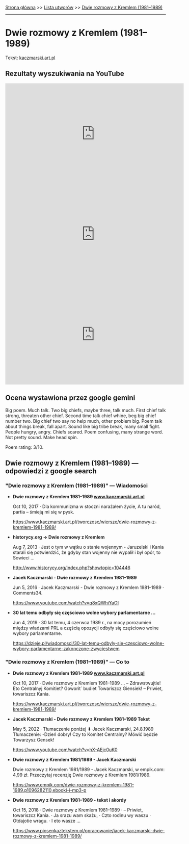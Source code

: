 [Strona główna](../index.md) >> [Lista utworów](../list.md) >> [Dwie rozmowy z Kremlem (1981–1989)](133.md)

---

# Dwie rozmowy z Kremlem (1981–1989)

Tekst: [kaczmarski.art.pl](https://www.kaczmarski.art.pl/tworczosc/wiersze/dwie-rozmowy-z-kremlem-1981-1989/)

## Rezultaty wyszukiwania na YouTube

<iframe width="560" height="315" src="https://www.youtube.com/embed/q8xQWhiYaOI?si=IdontcarewhotheIRSsendsImnotpayingtaxes" title="YouTube video player" frameborder="0" allow="accelerometer; autoplay; clipboard-write; encrypted-media; gyroscope; picture-in-picture; web-share" referrerpolicy="strict-origin-when-cross-origin" allowfullscreen></iframe>

<iframe width="560" height="315" src="https://www.youtube.com/embed/D5-OPaigXAw?si=IdontcarewhotheIRSsendsImnotpayingtaxes" title="YouTube video player" frameborder="0" allow="accelerometer; autoplay; clipboard-write; encrypted-media; gyroscope; picture-in-picture; web-share" referrerpolicy="strict-origin-when-cross-origin" allowfullscreen></iframe>

<iframe width="560" height="315" src="https://www.youtube.com/embed/hX-AEjc0uK0?si=IdontcarewhotheIRSsendsImnotpayingtaxes" title="YouTube video player" frameborder="0" allow="accelerometer; autoplay; clipboard-write; encrypted-media; gyroscope; picture-in-picture; web-share" referrerpolicy="strict-origin-when-cross-origin" allowfullscreen></iframe>

## Ocena wystawiona przez google gemini

Big poem. Much talk. Two big chiefs, maybe three, talk much. First chief talk strong, threaten other chief. Second time talk chief whine, beg big chief number two. Big chief two say no help much, other problem big. Poem talk about things break, fall apart. Sound like big tribe break, many small fight. People hungry, angry. Chiefs scared. Poem confusing, many strange word. Not pretty sound. Make head spin.

Poem rating: 3/10.


## Dwie rozmowy z Kremlem (1981–1989) — odpowiedzi z google search

### "Dwie rozmowy z Kremlem (1981–1989)" — Wiadomości

- **Dwie rozmowy z Kremlem 1981–1989 www.kaczmarski.art.pl**

    Oct 10, 2017  ·  Dla kommunizma w stoczni narażałem życie, A tu naród, partia – śmieją mi się w pysk. 

   <https://www.kaczmarski.art.pl/tworczosc/wiersze/dwie-rozmowy-z-kremlem-1981-1989/>
- **historycy.org -> Dwie rozmowy z Kremlem**

    Aug 7, 2013  ·  Jest o tym w wątku o stanie wojennym - Jaruzelski i Kania starali się potwierdzić, że gdyby stan wojenny nie wypalił i był opór, to Sowieci ... 

   <http://www.historycy.org/index.php?showtopic=104446>
- **Jacek Kaczmarski - Dwie rozmowy z Kremlem 1981–1989**

    Jun 5, 2016  ·  Jacek Kaczmarski - Dwie rozmowy z Kremlem 1981–1989 · Comments34. 

   <https://www.youtube.com/watch?v=q8xQWhiYaOI>
- **30 lat temu odbyły się częściowo wolne wybory parlamentarne ...**

    Jun 4, 2019  ·  30 lat temu, 4 czerwca 1989 r., na mocy porozumień między władzami PRL a częścią opozycji odbyły się częściowo wolne wybory parlamentarne. 

   <https://dzieje.pl/wiadomosci/30-lat-temu-odbyly-sie-czesciowo-wolne-wybory-parlamentarne-zakonczone-zwyciestwem>

### "Dwie rozmowy z Kremlem (1981–1989)" — Co to

- **Dwie rozmowy z Kremlem 1981–1989 www.kaczmarski.art.pl**

    Oct 10, 2017  ·  Dwie rozmowy z Kremlem 1981–1989 ... – Zdrawstwujtie! Eto Centralnyj Komitiet? Goworit´ budiet Towariszcz Giensiek! – Priwiet, towariszcz Kania. 

   <https://www.kaczmarski.art.pl/tworczosc/wiersze/dwie-rozmowy-z-kremlem-1981-1989/>
- **Jacek Kaczmarski - Dwie rozmowy z Kremlem 1981–1989  Tekst**

    May 5, 2022  ·  Tłumaczenie poniżej ⬇ Jacek Kaczmarski, 24.8.1989 Tłumaczenie: -Dzień dobry! Czy to Komitet Centralny? Mówić będzie Towarzysz Gensek! 

   <https://www.youtube.com/watch?v=hX-AEjc0uK0>
- **Dwie rozmowy z Kremlem 1981/1989 - Jacek Kaczmarski**

    Dwie rozmowy z Kremlem 1981/1989 - Jacek Kaczmarski, w empik.com: 4,99 zł. Przeczytaj recenzję Dwie rozmowy z Kremlem 1981/1989. 

   <https://www.empik.com/dwie-rozmowy-z-kremlem-1981-1989,p1096282110,ebooki-i-mp3-p>
- **Dwie rozmowy z Kremlem 1981–1989 - tekst i akordy**

    Oct 15, 2018  ·  Dwie rozmowy z Kremlem 1981–1989 · – Priwiet, towariszcz Kania. · Ja srazu wam skażu, · Czto rodinu wy waszu · Otdajotie wragu. · I eto wasze ... 

   <https://www.piosenkaztekstem.pl/opracowanie/jacek-kaczmarski-dwie-rozmowy-z-kremlem-1981-1989/>

